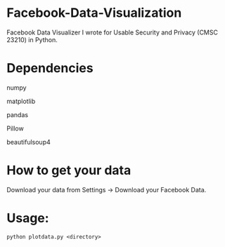 # Facebook-Data-Visualization

Facebook Data Visualizer I wrote for Usable Security and Privacy (CMSC 23210) in Python.

# Dependencies

numpy

matplotlib

pandas

Pillow

beautifulsoup4

# How to get your data

Download your data from Settings -> Download your Facebook Data.

# Usage:
```
python plotdata.py <directory>
```
